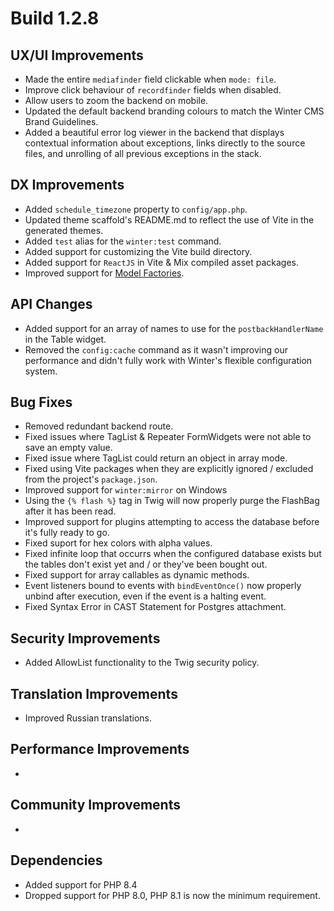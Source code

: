 # Build 1.2.8

## UX/UI Improvements
- Made the entire `mediafinder` field clickable when `mode: file`.
- Improve click behaviour of `recordfinder` fields when disabled.
- Allow users to zoom the backend on mobile.
- Updated the default backend branding colours to match the Winter CMS Brand Guidelines.
- Added a beautiful error log viewer in the backend that displays contextual information about exceptions, links directly to the source files, and unrolling of all previous exceptions in the stack.

## DX Improvements
- Added `schedule_timezone` property to `config/app.php`.
- Updated theme scaffold's README.md to reflect the use of Vite in the generated themes.
- Added `test` alias for the `winter:test` command.
- Added support for customizing the Vite build directory.
- Added support for `ReactJS` in Vite & Mix compiled asset packages.
- Improved support for [Model Factories](https://laravel.com/docs/9.x/eloquent-factories).

## API Changes
- Added support for an array of names to use for the `postbackHandlerName` in the Table widget.
- Removed the `config:cache` command as it wasn't improving our performance and didn't fully work with Winter's flexible configuration system.

## Bug Fixes
- Removed redundant backend route.
- Fixed issues where TagList & Repeater FormWidgets were not able to save an empty value.
- Fixed issue where TagList could return an object in array mode.
- Fixed using Vite packages when they are explicitly ignored / excluded from the project's `package.json`.
- Improved support for `winter:mirror` on Windows
- Using the `{% flash %}` tag in Twig will now properly purge the FlashBag after it has been read.
- Improved support for plugins attempting to access the database before it's fully ready to go.
- Fixed suport for hex colors with alpha values.
- Fixed infinite loop that occurrs when the configured database exists but the tables don't exist yet and / or they've been bought out.
- Fixed support for array callables as dynamic methods.
- Event listeners bound to events with `bindEventOnce()` now properly unbind after execution, even if the event is a halting event.
- Fixed Syntax Error in CAST Statement for Postgres attachment.

## Security Improvements
- Added AllowList functionality to the Twig security policy.

## Translation Improvements
- Improved Russian translations.

## Performance Improvements
-

## Community Improvements
-

## Dependencies
- Added support for PHP 8.4
- Dropped support for PHP 8.0, PHP 8.1 is now the minimum requirement.